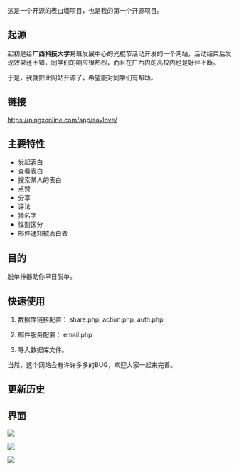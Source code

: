 这是一个开源的表白墙项目，也是我的第一个开源项目。

## 起源
起初是给**广西科技大学**易班发展中心的光棍节活动开发的一个网站，活动结束后发现效果还不错，同学们的响应很热烈，而且在广西内的高校内也是好评不断。

于是，我就把此网站开源了，希望能对同学们有帮助。

## 链接
https://pingxonline.com/app/saylove/

## 主要特性
- 发起表白
- 查看表白
- 搜索某人的表白
- 点赞
- 分享
- 评论
- 猜名字
- 性别区分
- 邮件通知被表白者

## 目的
脱单神器助你早日脱单。

## 快速使用

1. 数据库链接配置： share.php, action.php, auth.php
2. 邮件服务配置： email.php

3. 导入数据库文件。

当然，这个网站会有许许多多的BUG，欢迎大家一起来完善。

## 更新历史


## 界面

![](https://pingxonline.com/wp-content/uploads/2017/08/1.png)

![](https://pingxonline.com/wp-content/uploads/2017/08/2.png)

![](https://pingxonline.com/wp-content/uploads/2017/08/3.png)
